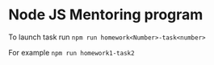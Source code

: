 # Node JS Mentoring program
To launch task run `npm run homework<Number>-task<number>`

For example `npm run homework1-task2`
